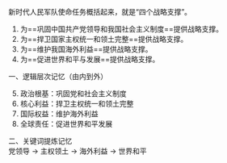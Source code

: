 新时代人民军队使命任务概括起来，就是“四个战略支撑”。
1. 为==巩固中国共产党领导和我国社会主义制度==提供战略支撑。
2. 为==捍卫国家主权统一和领土完整==提供战略支撑。
3. 为==维护我国海外利益==提供战略支撑。
4. 为==促进世界和平与发展==提供战略支撑。





  
一、逻辑层次记忆（由内到外）

5. 政治根基：巩固党和社会主义制度
6. 核心利益：捍卫主权统一和领土完整
7. 国际权益：维护海外利益
8. 全球责任：促进世界和平发展

二、关键词提炼记忆  
党领导 → 主权领土 → 海外利益 → 世界和平